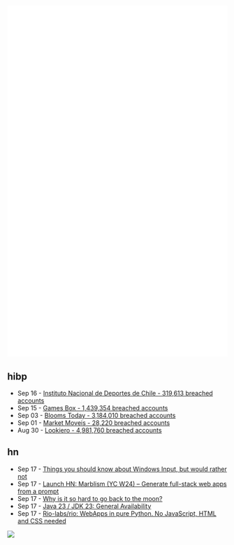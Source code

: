 ![Metrics](https://raw.githubusercontent.com/phixion/phixion/master/metrics.svg)

## hibp

<!--
for https://github.com/phixion/phixion/blob/main/.github/workflows/feeds.yml
-->
<!--START_SECTION:haveibeenpwnd-->
- Sep 16 - [Instituto Nacional de Deportes de Chile - 319,613 breached accounts](https://haveibeenpwned.com/PwnedWebsites#InstitutoNacionalDeDeportesDeChile)
- Sep 15 - [Games Box - 1,439,354 breached accounts](https://haveibeenpwned.com/PwnedWebsites#GamesBox)
- Sep 03 - [Blooms Today - 3,184,010 breached accounts](https://haveibeenpwned.com/PwnedWebsites#BloomsToday)
- Sep 01 - [Market Moveis - 28,220 breached accounts](https://haveibeenpwned.com/PwnedWebsites#MarketMoveis)
- Aug 30 - [Lookiero - 4,981,760 breached accounts](https://haveibeenpwned.com/PwnedWebsites#Lookiero)
<!--END_SECTION:haveibeenpwnd-->

## hn

<!--
for https://github.com/phixion/phixion/blob/main/.github/workflows/feeds.yml
-->
<!--START_SECTION:hn-->
- Sep 17 - [Things you should know about Windows Input, but would rather not](https://ph3at.github.io/posts/Windows-Input/)
- Sep 17 - [Launch HN: Marblism (YC W24) – Generate full-stack web apps from a prompt](https://news.ycombinator.com/item?id=41568343)
- Sep 17 - [Why is it so hard to go back to the moon?](https://www.scientificamerican.com/article/why-is-it-so-much-harder-for-nasa-to-send-people-to-the-moon-now-than-it-was-during-the-apollo-era/)
- Sep 17 - [Java 23 / JDK 23: General Availability](https://mail.openjdk.org/pipermail/jdk-dev/2024-September/009395.html)
- Sep 17 - [Rio-labs/rio: WebApps in pure Python. No JavaScript, HTML and CSS needed](https://github.com/rio-labs/rio)
<!--END_SECTION:hn-->

<!--
for https://yhype.me
-->
![](https://hit.yhype.me/github/profile?user_id=13013670)
